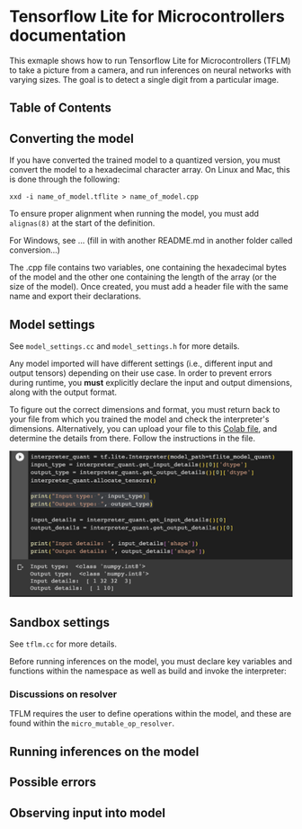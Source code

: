 # Tensorflow Lite for Microcontrollers documentation

This exmaple shows how to run Tensorflow Lite for Microcontrollers (TFLM) to take a picture from a camera, and run inferences on neural networks with varying sizes. The goal is to detect a single digit from a particular image.

## Table of Contents

## Converting the model

If you have converted the trained model to a quantized version, you must convert the model to a hexadecimal character array. On Linux and Mac, this is done through the following:

```
xxd -i name_of_model.tflite > name_of_model.cpp
```

To ensure proper alignment when running the model, you must add `alignas(8)` at the start of the definition.

For Windows, see ... (fill in with another README.md in another folder called conversion...)

The .cpp file contains two variables, one containing the hexadecimal bytes of the model and the other one containing the length of the array (or the size of the model). Once created, you must add a header file with the same name and export their declarations.

## Model settings

See `model_settings.cc` and `model_settings.h` for more details.

Any model imported will have different settings (i.e., different input and output tensors) depending on their use case. In order to prevent errors during
runtime, you **must** explicitly declare the input and output dimensions, along with the output format.

To figure out the correct dimensions and format, you must return back to your file from which you trained the model and check the interpreter's dimensions. Alternatively, you can upload your file to this [Colab file](https://colab.research.google.com/drive/1pdGA1Bw2lMcB66HFVWosK0YfwB1oaRLl#scrollTo=a-seiDlzCKpr), and determine the details from there. Follow the instructions in the file.

![Picture of the input and output dimensions and data types for a given model](/images/input_output_details.png?raw=true 'Input and Output details')

## Sandbox settings

See `tflm.cc` for more details.

Before running inferences on the model, you must declare key variables and functions within the namespace as well as build and invoke the interpreter:

### Discussions on resolver

TFLM requires the user to define operations within the model, and these are found within the `micro_mutable_op_resolver`.

## Running inferences on the model

## Possible errors

## Observing input into model
